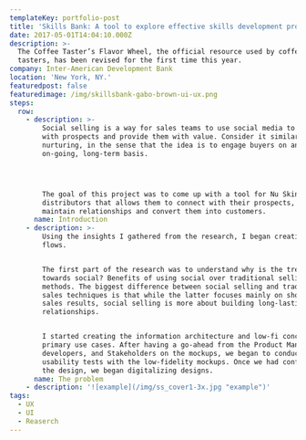 ```yaml
---
templateKey: portfolio-post
title: 'Skills Bank: A tool to explore effective skills development programs'
date: 2017-05-01T14:04:10.000Z
description: >-
  The Coffee Taster’s Flavor Wheel, the official resource used by coffee
  tasters, has been revised for the first time this year.
company: Inter-American Development Bank
location: 'New York, NY.'
featuredpost: false
featuredimage: /img/skillsbank-gabo-brown-ui-ux.png
steps:
  row:
    - description: >-
        Social selling is a way for sales teams to use social media to connect
        with prospects and provide them with value. Consider it similar to lead
        nurturing, in the sense that the idea is to engage buyers on an
        on-going, long-term basis.




        The goal of this project was to come up with a tool for Nu Skin
        distributors that allows them to connect with their prospects, built and
        maintain relationships and convert them into customers.
      name: Introduction
    - description: >-
        Using the insights I gathered from the research, I began creating user
        flows.


        The first part of the research was to understand why is the trend moving
        towards social? Benefits of using social over traditional selling
        methods. The biggest difference between social selling and traditional
        sales techniques is that while the latter focuses mainly on short-term
        sales results, social selling is more about building long-lasting
        relationships.


        I started creating the information architecture and low-fi concepts for
        primary use cases. After having a go-ahead from the Product Manager,
        developers, and Stakeholders on the mockups, we began to conduct
        usability tests with the low-fidelity mockups. Once we had confidence in
        the design, we began digitalizing designs.
      name: The problem
    - description: '![example](/img/ss_cover1-3x.jpg "example")'
tags:
  - UX
  - UI
  - Reaserch
---
```


